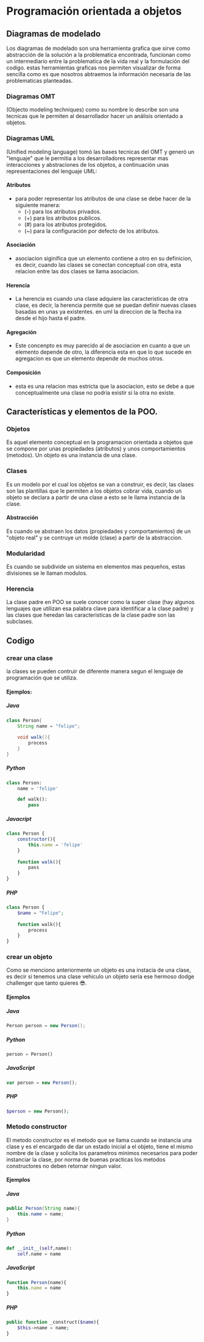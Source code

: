 # Programación orientada a objetos

## Diagramas de modelado
Los diagramas de modelado son una herramienta grafica que sirve como abstracción de la solución a la problematica encontrada, funcionan como un intermediario entre la problematica de la vida real y la formulación del codigo. estas herramientas graficas nos permiten visualizar de forma sencilla como es que nosotros abtraemos la información necesaria de las problematicas planteadas.

### Diagramas OMT
(Objecto modeling techniques) como su nombre lo describe son una tecnicas que le permiten al desarrollador hacer un análisis orientado a objetos.

### Diagramas UML
(Unified modeling language) tomó las bases tecnicas del OMT y generó un "lenguaje" que le permitia a los desarrolladores representar mas interacciones y abstraciones de los objetos, a continuación unas representaciones del lenguaje UML:

#### Atributos
- para poder representar los atributos de una clase se debe hacer de la siguiente manera:
    - (-) para los atributos privados.
    - (+) para los atributos publicos.
    - (#) para los atributos protegidos.
    - (~) para la configuración por defecto de los atributos.

#### Asociación
- asociacion siginifica que un elemento contiene a otro en su definicion, es decir, cuando las clases se conectan conceptual con otra, esta relacion entre las dos clases se llama asociacion.

#### Herencia
- La herencia es cuando una clase adquiere las caracteristicas de otra clase, es decir, la herencia permite que se puedan definir nuevas clases basadas en unas ya existentes. en uml la direccion de la flecha ira desde el hijo hasta el padre.

#### Agregación
- Este concenpto es muy parecido al de asociacion en cuanto a que un elemento depende de otro, la diferencia esta en que lo que sucede en agregacion es que un elemento depende de muchos otros.

#### Composición
- esta es una relacion mas estricta que la asociacion, esto se debe a que conceptualmente una clase no podria existir si la otra no existe.

## Características y elementos de la POO.

### Objetos
Es aquel elemento conceptual en la programacion orientada a objetos que se compone por unas propiedades (atributos) y unos comportamientos (metodos). Un objeto es una instancia de una clase.

### Clases
Es un modelo por el cual los objetos se van a construir, es decir, las clases son las plantillas que le permiten a los objetos cobrar vida, cuando un objeto se declara a partir de una clase a esto se le llama instancia de la clase.

#### Abstracción
Es cuando se abstraen los datos (propiedades y comportamientos) de un "objeto real" y se contruye un molde (clase) a partir de la abstraccion.

### Modularidad
Es cuando se subdivide un sistema en elementos mas pequeños, estas divisiones se le llaman modulos.

### Herencia
La clase padre en POO se suele conocer como la super clase (hay algunos lenguajes que utilizan esa palabra clave para identificar a la clase padre) y las clases que heredan las caracteristicas de la clase padre son las subclases. 

## Codigo

### crear una clase
la clases se pueden contruir de diferente manera segun el lenguaje de programación que se utiliza.

#### Ejemplos:

##### Java
```java
class Person{
    String name = "felipe";
    
    void walk(){
        process
    }
}
```
##### Python
```python
class Person:
    name = 'felipe'

    def walk():
        pass
```
##### Javacript
```javascript
class Person {
    constructor(){
        this.name = 'felipe'
    }
    
    function walk(){
        pass 
    }
}
```

##### PHP
```php
class Person {
    $name = "Felipe";
    
    function walk(){
        process
    }
}
```
### crear un objeto
Como se menciono anteriormente un objeto es una instacia de una clase, es decir si tenemos una clase vehiculo un objeto seria ese hermoso dodge challenger que tanto quieres 😎.

#### Ejemplos

##### Java
```java
Person person = new Person();
```

##### Python
```python
person = Person()
```

##### JavaScript
```javascript
var person = new Person();
```

##### PHP
```php
$person = new Person();
```

### Metodo constructor
El metodo constructor es el metodo que se llama cuando se instancia una clase y es el encargado de dar un estado inicial a el objeto, tiene el mismo nombre de la clase y solicita los parametros minimos necesarios para poder instanciar la clase, por norma de buenas practicas los metodos constructores no deben retornar ningun valor.

#### Ejemplos

##### Java
```java
public Person(String name){
    this.name = name;
}
```
##### Python
```python
def __init__(self,name):
    self.name = name
```
##### JavaScript
```javascript
function Person(name){
    this.name = name
}
```
##### PHP
```php
public function _construct($name){
    $this->name = name;
}
```
